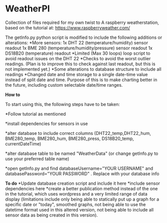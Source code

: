 # WeatherPI

Collection of files required for my own twist to A raspberry weatherstation, based on the tutorial at: https://www.raspberryweather.com/

The getInfo.py python script is modified to include the following additions or alterations:
*More sensors:
  1x DHT 22 (temperature/humidity) sensor readout
  1x BME 280 (temperature/humidity/pressure) sensor readout
  1x DS18B20 (temperature) readout
*Limited (Max 30 loops) loop script to avoid readout issues on the DHT 22
*Checks to avoid the worst outlier readings. (Plan is to improve this to check against last readout, but this is not implemented yet.)
*Some alterations to database structure to include all readings
*Changed date and time storage to a single date-time value instead of split date and time. Purpose of this is to make charting better in the future, including custom selectable date/time ranges.


**How to**

To start using this, the following steps have to be taken:

*Follow tutorial as mentioned

*install dependencies for sensors in use

*alter database to include correct columns (DHT22_temp,DHT22_hum, BME280_temp, BME280_hum, BME280_press, DS18B20_temp, currentDateTime)

*alter database table to be named "WeatherData" (or change getInfo.py to use your preferred table name)

*open getInfo.py and find databaseUsername="YOUR USERNAME" and databasePassword="YOUR PASSWORD" . Replace with your database info


**To do**
*Update database creation script and include it here
*include sensor dependencies here
*create a better publication method instead of the one in the tutorial, which uses wordpress and a very limited range of data display (limitations include only being able to statically put up a graph for a specific date or "today", smoothed graphs, not being able to use the datetime format used in this altered version, not being able to include all sensor data as being created in this version).
